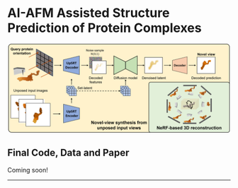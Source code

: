 # AI-AFM Assisted Structure Prediction of Protein Complexes

<p align="center">
<img src="github_images/architecture.png" alt="Overview" width="500"/>
</p>

## Final Code, Data and Paper

Coming soon!

<!-- ### [Project Page](https://upfusion3d.github.io/) | [ArXiv](https://arxiv.org/abs/2312.06661) -->

<!-- ### ECCV 2024 -->

<!-- [Bharath Raj Nagoor Kani](https://bharathrajn.com/)<sup>1</sup>, [Hsin-Ying Lee](http://hsinyinglee.com/)<sup>2</sup>, [Sergey Tulyakov](http://www.stulyakov.com/)<sup>2</sup>, [Shubham Tulsiani](https://shubhtuls.github.io/)<sup>1</sup> <br/>
<sup>1</sup>Carnegie Mellon University, <sup>2</sup>Snap Research -->

<!-- <p align="center">
  <img src="media/teaser_gif.gif" alt="teaser_gif" />
</p>

<p align="center"> <b>UpFusion</b> can create a 3D asset of an object from <b>unposed</b> sparse-view images. </p> -->

---

<!-- ## Release Overview

As of 11th December 2023, our current release contains links to model weights and inference code that can create 3D representations of objects from 1-6 sparse-view images. We aim to release the training code as well in the near future.

---

## Setup

### Environment Setup

The script `setup_env.sh` contains all necessary commands to setup the environment, and can be used by running `source setup_env.sh`. 

This script assumes that the user has `conda` already installed, and creates a new conda environment named `upfusion` with python `3.10` and all the necessary packages to run the inference code. Once the environment is installed, the user can activate it by running `conda activate upfusion`.

For reference, the contents of `setup_env.sh` are:

```bash
# Create a new conda environment.
conda create -n upfusion -c conda-forge python=3.10 -y
conda activate upfusion

# Install some pre-requisite packages that may be necessary for installing some downstream packages.
conda install -c conda-forge ninja cxx-compiler=1.3.0 -y
conda install -c fvcore -c iopath -c conda-forge fvcore iopath -y

# Install pytorch.
pip install torch==2.0.1+cu118 torchvision==0.15.2+cu118 torchaudio==2.0.2+cu118 --index-url https://download.pytorch.org/whl/cu118

# Install several packages through requirements.txt
pip install -r requirements.txt

# Build some final packages.
pip install ./external/gridencoder
pip install ./external/raymarching

```

### Model Weights

Download model weights from google drive using this [link](https://drive.google.com/file/d/1uaRgObmF85ThXHL6Tv2V6nC6caAAYUtB/view?usp=sharing) and place them in a directory of your choice.

You can extract the tar file using `tar -xzvf /path/to/weights.tar.gz`. Once extracted, please verify that the directory containing the weights has the following structure:

```
weights/
├── upsrt.pt
└── upfusion2d.pt
```

---

## Inference

Once the required setup steps are complete, you can run UpFusion to create 3D representations of objects from 1-6 masked input images (i.e., images of objects with white background). We provide some example data in the `./examples` directory.

To run UpFusion on the `lock` instance from the example data, you can run the below command (please replace `/path/to` with the appropriate paths).

```bash
python -m scripts.run_distillation \
	--in_dir ./examples/lock \
	--out_dir /path/to/output_dir \
	--weights_dir /path/to/weights \
	--name lock
```

The `run_distillation.py` commands performs SDS based optimization (UpFusion 3D in the paper) to train a NeRF such that its renderings have high likelihood under the trained diffusion model. This command takes a little more than an hour to train on an A5000 GPU. Once trained, the weights of the NeRF model are saved as a `.pt` file in `/path/to/output_dir`. Renderings obtained from the NeRF are stored as GIFs in `/path/to/output_dir/render_gifs`.

#### Using Custom Data

It is easy to use UpFusion on your own custom images. The script `run_distillation.py` requires masked input images (i.e., images of objects with white background) of size `(256, 256)`. In case you do not have masked images, you can consider use our helper script to create masked images. For more information about the script, its limitations and alternative options, please refer to this [link](docs/extracting_masks.md). 

Once masked images of size `(256, 256)` are available, place them in a folder. Make sure that the folder only has the required input images and no additional content. Then, you can run the below command to run the distillation script (please replace `/path/to` with the appropriate paths).

```bash
python -m scripts.run_distillation \
	--in_dir /path/to/input_dir \
	--out_dir /path/to/output_dir \
	--weights_dir /path/to/weights \
	--name custom_data
```

---

## Training

Coming soon!

---

## Acknowledgements

We thank [Zhizhuo Zhou](https://www.zhiz.dev/) for helpful discussions about SparseFusion. We also thank [Naveen Venkat](https://serverprocessor.wordpress.com/) and [Mayank Agarwal](https://mayankgrwl97.github.io/) for their insights on the Co3Dv2 dataset and SRT. This research was supported by a gift funding from Snap and Cisco.

---

## Citation

If you find this work useful, please consider citing UpFusion as:

```
@inproceedings{kani24upfusion,
  author    = {Nagoor Kani, Bharath Raj and Lee, Hsin-Ying and Tulyakov, Sergey and Tulsiani, Shubham},
  title     = {UpFusion: Novel View Diffusion from Unposed Sparse View Observations},
  booktitle = {European Conference on Computer Vision (ECCV)},
  year      = {2024}
}
```

---  -->